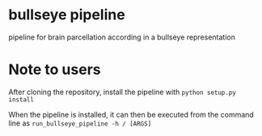 # bullseye pipeline
pipeline for brain parcellation according in a bullseye representation

# Note to users

After cloning the repository, install the pipeline with `python setup.py install`

When the pipeline is installed, it can then be executed from the command line as `run_bullseye_pipeline -h / [ARGS]`
